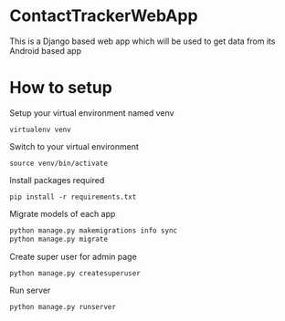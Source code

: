 # ContactTrackerWebApp

This is a Django based web app which will be used to get data from its Android based app

# How to setup

Setup your virtual environment named venv

`virtualenv venv`

Switch to your virtual environment

`source venv/bin/activate`

Install packages required

`pip install -r requirements.txt`

Migrate models of each app

```python
python manage.py makemigrations info sync
python manage.py migrate
```

Create super user for admin page

`python manage.py createsuperuser`

Run server

`python manage.py runserver`